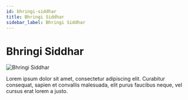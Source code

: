 ```yaml
---
id: bhringi-siddhar
title: Bhringi Siddhar
sidebar_label: Bhringi Siddhar
---
```


# Bhringi Siddhar

![Bhringi Siddhar](/img/exampleimg.png)


Lorem ipsum dolor sit amet, consectetur adipiscing elit. Curabitur consequat, sapien et convallis malesuada, elit purus faucibus neque, vel cursus erat lorem a justo.

